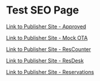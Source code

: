 # Test SEO Page

<a href="http://ct-approved-business.s3-website-us-east-1.amazonaws.com/site.html">Link to Publisher Site - Approved</a>


<a href="https://ct-mock-ota-1.s3-us-west-1.amazonaws.com/results.html">Link to Publisher Site - Mock OTA</a>


<a href="https://www.reservationcounter.com/hotels/show/608607d/the-pierre-a-taj-hotel-new-york?location=new-york-ny&lp=2437.63&dist=0.6&pos=19&check-in=2021-06-23&check-out=2021-06-24&wdates=1&trk=cugava">Link to Publisher Site - ResCounter</a>


<a href="https://www.reservationdesk.com/hotel/5ff5381/sheraton-new-york-times-square-hotel-new-york-new-york?check-in=2021-05-27&check-out=2021-05-29&wdates=1">Link to Publisher Site - ResDesk</a>

<a href="https://www.reservations.com/hotel/hyatt-place-denver-downtown?rmcid=rcc16&rmcid=tophotels6&utm_source=googleads&gclid=CjwKCAiAkan9BRAqEiwAP9X6UV5RIAYiWCl2DINBcABGgY79_nBGtRW1Go45lLIi8_Xxd8ne6KWdExoCKhQQAvD_BwE">Link to Publisher Site - Reservations</a>
